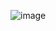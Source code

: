 ![image](https://user-images.githubusercontent.com/42054819/195982412-f7899676-833e-4651-9602-e11fa39d1cba.png)
